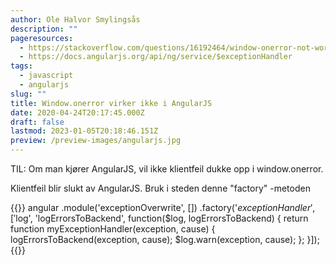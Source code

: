 ```yaml
---
author: Ole Halvor Smylingsås
description: ""
pageresources:
  - https://stackoverflow.com/questions/16192464/window-onerror-not-working-in-chrome/32595040#32595040
  - https://docs.angularjs.org/api/ng/service/$exceptionHandler
tags:
  - javascript
  - angularjs
slug: ""
title: Window.onerror virker ikke i AngularJS
date: 2020-04-24T20:17:45.000Z
draft: false
lastmod: 2023-01-05T20:18:46.151Z
preview: /preview-images/angularjs.jpg
---
```


TIL: Om man kjører AngularJS, vil ikke klientfeil dukke opp i window.onerror.
<!--more-->

Klientfeil blir slukt av AngularJS. Bruk i steden denne "factory" -metoden

{{<highlight js>}}
angular
    .module('exceptionOverwrite', [])
    .factory('$exceptionHandler', 
                ['$log', 'logErrorsToBackend', 
                function($log, logErrorsToBackend) {
                    return function myExceptionHandler(exception, cause) {
                    logErrorsToBackend(exception, cause);
                    $log.warn(exception, cause);
                };
            }]);
{{</highlight>}}
